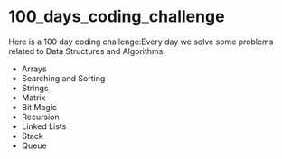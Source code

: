 # 100_days_coding_challenge
Here is a 100 day coding challenge:Every day we solve some problems related to Data Structures and Algorithms.
* Arrays
* Searching and Sorting
* Strings
* Matrix
* Bit Magic
* Recursion
* Linked Lists
* Stack
* Queue
